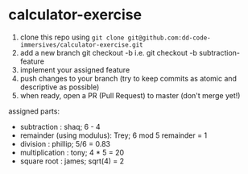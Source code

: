 # calculator-exercise

1. clone this repo using ```git clone git@github.com:dd-code-immersives/calculator-exercise.git``` 
2. add a new branch git checkout -b <branchname> i.e. git checkout -b subtraction-feature
3. implement your assigned feature 
4. push changes to your branch (try to keep commits as atomic and descriptive as possible)
5. when ready, open a PR (Pull Request) to master (don't merge yet!)
  
 assigned parts:
 - subtraction : shaq; 6 - 4
 - remainder (using modulus): Trey;  6 mod 5 remainder = 1
 - division : phillip; 5/6 = 0.83 
 - multiplication : tony;  4 * 5 = 20
 - square root : james; sqrt(4) = 2
  
